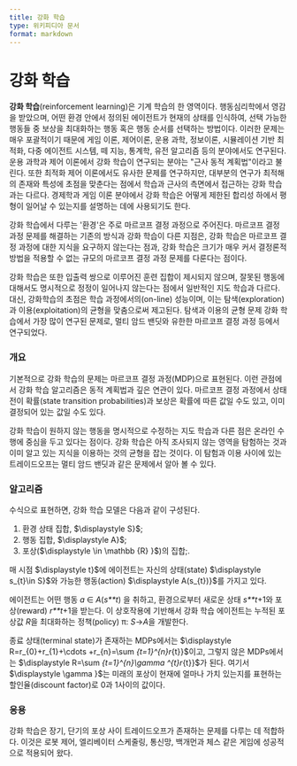 ```yaml
---
title: 강화 학습
type: 위키피디아 문서
format: markdown
---
```


# 강화 학습

**강화 학습**(reinforcement learning)은 기계 학습의 한 영역이다. 행동심리학에서 영감을 받았으며, 어떤 환경 안에서 정의된 에이전트가 현재의 상태를 인식하여, 선택 가능한 행동들 중 보상을 최대화하는 행동 혹은 행동 순서를 선택하는 방법이다. 이러한 문제는 매우 포괄적이기 때문에 게임 이론, 제어이론, 운용 과학, 정보이론, 시뮬레이션 기반 최적화, 다중 에이전트 시스템, 떼 지능, 통계학, 유전 알고리즘 등의 분야에서도 연구된다. 운용 과학과 제어 이론에서 강화 학습이 연구되는 분야는 "근사 동적 계획법"이라고 불린다. 또한 최적화 제어 이론에서도 유사한 문제를 연구하지만, 대부분의 연구가 최적해의 존재와 특성에 초점을 맞춘다는 점에서 학습과 근사의 측면에서 접근하는 강화 학습과는 다르다. 경제학과 게임 이론 분야에서 강화 학습은 어떻게 제한된 합리성 하에서 평형이 일어날 수 있는지를 설명하는 데에 사용되기도 한다.

강화 학습에서 다루는 '환경'은 주로 마르코프 결정 과정으로 주어진다. 마르코프 결정 과정 문제를 해결하는 기존의 방식과 강화 학습이 다른 지점은, 강화 학습은 마르코프 결정 과정에 대한 지식을 요구하지 않는다는 점과, 강화 학습은 크기가 매우 커서 결정론적 방법을 적용할 수 없는 규모의 마르코프 결정 과정 문제를 다룬다는 점이다.

강화 학습은 또한 입출력 쌍으로 이루어진 훈련 집합이 제시되지 않으며, 잘못된 행동에 대해서도 명시적으로 정정이 일어나지 않는다는 점에서 일반적인 지도 학습과 다르다. 대신, 강화학습의 초점은 학습 과정에서의(on-line) 성능이며, 이는 탐색(exploration)과 이용(exploitation)의 균형을 맞춤으로써 제고된다. 탐색과 이용의 균형 문제 강화 학습에서 가장 많이 연구된 문제로, 멀티 암드 밴딧와 유한한 마르코프 결정 과정 등에서 연구되었다.

### 개요

기본적으로 강화 학습의 문제는 마르코프 결정 과정(MDP)으로 표현된다. 이런 관점에서 강화 학습 알고리즘은 동적 계획법과 깊은 연관이 있다. 마르코프 결정 과정에서 상태 전이 확률(state transition probabilities)과 보상은 확률에 따른 값일 수도 있고, 이미 결정되어 있는 값일 수도 있다.

강화 학습이 원하지 않는 행동을 명시적으로 수정하는 지도 학습과 다른 점은 온라인 수행에 중심을 두고 있다는 점이다. 강화 학습은 아직 조사되지 않는 영역을 탐험하는 것과 이미 알고 있는 지식을 이용하는 것의 균형을 잡는 것이다. 이 탐험과 이용 사이에 있는 트레이드오프는 멀티 암드 밴딧과 같은 문제에서 알아 볼 수 있다.

### 알고리즘

수식으로 표현하면, 강화 학습 모델은 다음과 같이 구성된다.

1. 환경 상태 집합, $\displaystyle S}$;
2. 행동 집합, $\displaystyle A}$;
3. 포상($\displaystyle \in \mathbb {R} }$)의 집합;.

매 시점 $\displaystyle t}$에 에이전트는 자신의 상태(state) $\displaystyle s_{t}\in S}$와 가능한 행동(action) $\displaystyle A(s_{t})}$를 가지고 있다.

에이전트는 어떤 행동 *a* ∈ *A*(*s**t*) 을 취하고, 환경으로부터 새로운 상태 *s**t*+1와 포상(reward) *r**t*+1을 받는다. 이 상호작용에 기반해서 강화 학습 에이전트는 누적된 포상값 *R*을 최대화하는 정책(policy) π: *S*→*A*을 개발한다.

종료 상태(terminal state)가 존재하는 MDPs에서는 $\displaystyle R=r_{0}+r_{1}+\cdots +r_{n}=\sum _{t=1}^{n}r_{t}}$이고, 그렇지 않은 MDPs에서는 $\displaystyle R=\sum _{t=1}^{n}\gamma ^{t}r_{t}}$가 된다. 여기서 $\displaystyle \gamma }$는 미래의 포상이 현재에 얼마나 가치 있는지를 표현하는 할인율(discount factor)로 0과 1사이의 값이다.

### 응용

강화 학습은 장기, 단기의 포상 사이 트레이드오프가 존재하는 문제를 다루는 데 적합하다. 이것은 로봇 제어, 엘리베이터 스케줄링, 통신망, 백개먼과 체스 같은 게임에 성공적으로 적용되어 왔다.